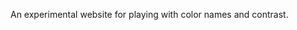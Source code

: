 <!--
title: Color Namer
description: A rose by any other name would smell as sweet
website: http://color-namer.org
keywords: [color, design, words]
start: 2014-05-21
end: 2014-05-28
-->

An experimental website for playing with color names and contrast.

